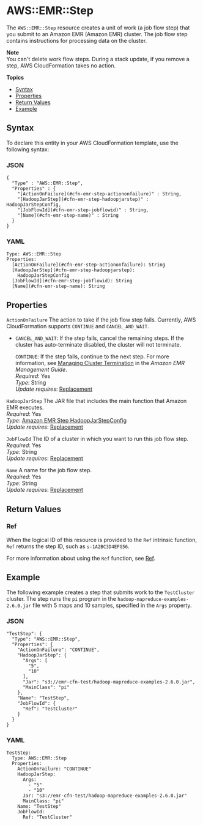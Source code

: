 # AWS::EMR::Step<a name="aws-resource-emr-step"></a>

The `AWS::EMR::Step` resource creates a unit of work \(a job flow step\) that you submit to an Amazon EMR \(Amazon EMR\) cluster\. The job flow step contains instructions for processing data on the cluster\.

**Note**  
You can't delete work flow steps\. During a stack update, if you remove a step, AWS CloudFormation takes no action\.

**Topics**
+ [Syntax](#aws-resource-emr-step-syntax)
+ [Properties](#w4ab1c21c10d696c11)
+ [Return Values](#w4ab1c21c10d696c13)
+ [Example](#w4ab1c21c10d696c15)

## Syntax<a name="aws-resource-emr-step-syntax"></a>

To declare this entity in your AWS CloudFormation template, use the following syntax:

### JSON<a name="aws-resource-emr-step-syntax.json"></a>

```
{
  "Type" : "AWS::EMR::Step",
  "Properties" : {
    "[ActionOnFailure](#cfn-emr-step-actiononfailure)" : String,
    "[HadoopJarStep](#cfn-emr-step-hadoopjarstep)" : HadoopJarStepConfig,
    "[JobFlowId](#cfn-emr-step-jobflowid)" : String,
    "[Name](#cfn-emr-step-name)" : String
  }
}
```

### YAML<a name="aws-resource-emr-step-syntax.yaml"></a>

```
Type: AWS::EMR::Step
Properties: 
  [ActionOnFailure](#cfn-emr-step-actiononfailure): String
  [HadoopJarStep](#cfn-emr-step-hadoopjarstep):
    HadoopJarStepConfig
  [JobFlowId](#cfn-emr-step-jobflowid): String
  [Name](#cfn-emr-step-name): String
```

## Properties<a name="w4ab1c21c10d696c11"></a>

`ActionOnFailure`  <a name="cfn-emr-step-actiononfailure"></a>
The action to take if the job flow step fails\. Currently, AWS CloudFormation supports `CONTINUE` and `CANCEL_AND_WAIT`\.  
+ `CANCEL_AND_WAIT`: If the step fails, cancel the remaining steps\. If the cluster has auto\-terminate disabled, the cluster will not terminate\.

  `CONTINUE`: If the step fails, continue to the next step\.
For more information, see [Managing Cluster Termination](https://docs.aws.amazon.com//ElasticMapReduce/latest/ManagementGuide/UsingEMR_TerminationProtection.html) in the *Amazon EMR Management Guide*\.  
*Required*: Yes  
*Type*: String  
*Update requires*: [Replacement](using-cfn-updating-stacks-update-behaviors.md#update-replacement)

`HadoopJarStep`  <a name="cfn-emr-step-hadoopjarstep"></a>
The JAR file that includes the main function that Amazon EMR executes\.  
*Required*: Yes  
*Type*: [Amazon EMR Step HadoopJarStepConfig](aws-properties-emr-step-hadoopjarstepconfig.md)  
*Update requires*: [Replacement](using-cfn-updating-stacks-update-behaviors.md#update-replacement)

`JobFlowId`  <a name="cfn-emr-step-jobflowid"></a>
The ID of a cluster in which you want to run this job flow step\.  
*Required*: Yes  
*Type*: String  
*Update requires*: [Replacement](using-cfn-updating-stacks-update-behaviors.md#update-replacement)

`Name`  <a name="cfn-emr-step-name"></a>
A name for the job flow step\.  
*Required*: Yes  
*Type*: String  
*Update requires*: [Replacement](using-cfn-updating-stacks-update-behaviors.md#update-replacement)

## Return Values<a name="w4ab1c21c10d696c13"></a>

### Ref<a name="w4ab1c21c10d696c13b2"></a>

When the logical ID of this resource is provided to the `Ref` intrinsic function, `Ref` returns the step ID, such as `s-1A2BC3D4EFG56`\.

For more information about using the `Ref` function, see [Ref](intrinsic-function-reference-ref.md)\.

## Example<a name="w4ab1c21c10d696c15"></a>

The following example creates a step that submits work to the `TestCluster` cluster\. The step runs the `pi` program in the `hadoop-mapreduce-examples-2.6.0.jar` file with 5 maps and 10 samples, specified in the `Args` property\.

### JSON<a name="aws-resource-emr-step-example.json"></a>

```
"TestStep": {
  "Type": "AWS::EMR::Step",
  "Properties": {
    "ActionOnFailure": "CONTINUE",
    "HadoopJarStep": {
      "Args": [
        "5",
        "10"
      ],
      "Jar": "s3://emr-cfn-test/hadoop-mapreduce-examples-2.6.0.jar",
      "MainClass": "pi"
    },
    "Name": "TestStep",
    "JobFlowId": {
      "Ref": "TestCluster"
    }
  }
}
```

### YAML<a name="aws-resource-emr-step-example.yaml"></a>

```
TestStep: 
  Type: AWS::EMR::Step
  Properties: 
    ActionOnFailure: "CONTINUE"
    HadoopJarStep: 
      Args: 
        - "5"
        - "10"
      Jar: "s3://emr-cfn-test/hadoop-mapreduce-examples-2.6.0.jar"
      MainClass: "pi"
    Name: "TestStep"
    JobFlowId: 
      Ref: "TestCluster"
```
